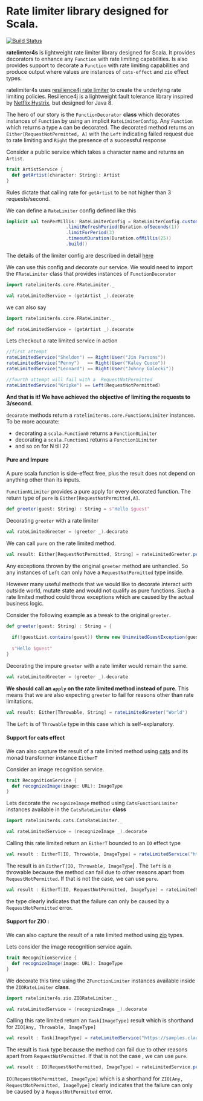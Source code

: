 # Rate limiter library designed for Scala.

[![Build Status](https://travis-ci.com/ayushworks/ratelimiter4s.svg?branch=master)](https://travis-ci.com/ayushworks/ratelimiter4s)

**ratelimter4s** is lightweight rate limiter library designed for Scala. It provides decorators to enhance 
any `Function` with rate limiting capabilities. Is also provides support to decorate a `Function` with rate limiting capabilities and produce output where values are instances of  `cats-effect` and `zio` effect types.

ratelimiter4s uses [resilience4j rate limiter](https://resilience4j.readme.io/docs/ratelimiter) to create the
underlying rate limiting policies. Resilience4j is a lightweight fault tolerance library inspired by [Netflix Hystrix](https://github.com/Netflix/Hystrix), but designed for Java 8.

The hero of our story is the `FunctionDecorator` **class**  which decorates instances of `Function` by using 
an implicit `RateLimiterConfig`. Any `Function` which returns a type `A` can be decorated. The decorated method returns an `Either[RequestNotPermitted, A]` with the `Left` indicating failed request due to rate limiting and `Right` the presence of a successful response


Consider a public service which takes a character name and returns an `Artist`.
```scala
trait ArtistService {
  def getArtist(character: String): Artist 
}
```

Rules dictate that calling rate for `getArtist` to be not higher than 3 requests/second.

We can define a `RateLimiter` config defined like this

```scala
implicit val tenPerMillis: RateLimiterConfig = RateLimiterConfig.custom()
                      .limitRefreshPeriod(Duration.ofSeconds(1))
                      .limitForPeriod(3)
                      .timeoutDuration(Duration.ofMillis(25))
                      .build()
```
The details of the limiter config are described in detail [here](https://resilience4j.readme.io/docs/ratelimiter)

We can use this config and decorate our service. We would need to import the `FRateLimiter` class that provides instances of `FunctionDecorator`

```scala
import ratelimiter4s.core.FRateLimiter._

val rateLimitedService = (getArtist _).decorate 
```

we can also say

```scala
import ratelimiter4s.core.FRateLimiter._

def rateLimitedService = (getArtist _).decorate
```

Lets checkout a rate limited service in action

```scala
//first attempt
rateLimitedService("Sheldon") == Right(User("Jim Parsons"))
rateLimitedService("Penny")   == Right(User("Kaley Cuoco"))
rateLimitedService("Leonard") == Right(User("Johnny Galecki"))

//fourth attempt will fail with a  RequestNotPermitted 
rateLimitedService("Kripke") == Left(RequestNotPermitted)
```
**And that is it! We have achieved the objective of limiting the requests to 3/second.** 


`decorate` methods return a `ratelimiter4s.core.FunctionNLimiter` instances. To be more accurate:

*  decorating a `scala.Function0` returns a `Function0Limiter` 
*  decorating a `scala.Function1` returns a `Function1Limiter` 
*  and so on  for N till 22

#### Pure and Impure 

A pure scala function is side-effect free, plus the result does not depend on anything other than its inputs.

`FunctionNLimiter` provides a pure apply for every decorated function. The return type of `pure`
is `Either[RequestNotPermitted,A]`.

```scala
def greeter(guest: String) : String = s"Hello $guest"
```
Decorating `greeter` with a rate limiter

```scala
val rateLimitedGreeter = (greeter _).decorate 
```

We can call `pure` on the rate limited method.

```scala
val result: Either[RequestNotPermitted, String] = rateLimitedGreeter.pure("World")
```

Any exceptions thrown by the original `greeter` method are unhandled. So any instances of  `Left` can only have a `RequestNotPermitted` type inside.

However many useful methods that we would like to decorate interact with outside world, mutate state and 
would not qualify as pure functions. Such a rate limited method could throw exceptions which are caused by the actual business logic. 

Consider the following example as a tweak to the original `greeter`.
```scala
def greeter(guest: String) : String = {
  
  if(!guestList.contains(guest)) throw new UninvitedGuestException(guest)
  
  s"Hello $guest"
}
```

Decorating the impure `greeter` with a rate limiter would remain the same.

```scala
val rateLimitedGreeter = (greeter _).decorate 
```

**We should call an `apply` on the rate limited method instead of pure**. This means that we are also expecting `greeter` to fail for reasons other than rate limitations.

```scala
val result: Either[Throwable, String] = rateLimitedGreeter("World")
```
The `Left` is of `Throwable` type in this case which is self-explanatory.
 
#### Support for cats effect

We can also capture the result of a rate limited method using [cats](https://typelevel.org/cats/) and its monad transformer instance `EitherT` 

Consider an image recognition service.

```scala
trait RecognitionService {
  def recognizeImage(image: URL): ImageType 
}
```

Lets decorate the `recognizeImage` method using `CatsFunctionLimiter` instances available in the `CatsRateLimiter` **class**

```scala
import ratelimiter4s.cats.CatsRateLimiter._

val rateLimitedService = (recognizeImage _).decorate 
``` 

Calling this rate limited return an `EitherT` bounded to an `IO` effect type

```scala
val result : EitherT[IO, Throwable, ImageType] = rateLimitedService("https://samples.clarifai.com/metro-north.jpg")
```

The result is an `EitherT[IO, Throwable, ImageType`] . The `left` is a throwable because the method can fail due to other reasons apart from `RequestNotPermitted`. If that is not the case, we can use `pure`.

```scala
val result : EitherT[IO, RequestNotPermitted, ImageType] = rateLimitedService.pure("https://samples.clarifai.com/metro-north.jpg")
```

the type clearly indicates that the failure can only be caused by a `RequestNotPermitted` error.

#### Support for ZIO :

We can also capture the result of a rate limited method using [zio](https://zio.dev/) types. 

Lets consider the  image recognition service again.

```scala
trait RecognitionService {
  def recognizeImage(image: URL): ImageType 
}
```

We decorate this time using the `ZFunctionLimiter` instances available inside the `ZIORateLimiter` **class**.

```scala
import ratelimiter4s.zio.ZIORateLimiter._

val rateLimitedService = (recognizeImage _).decorate 
``` 

Calling this rate limited return an `Task[ImageType]` result which is shorthand for `ZIO[Any, Throwable, ImageType]`

```scala
val result : Task[ImageType] = rateLimitedService("https://samples.clarifai.com/metro-north.jpg")
```

The result is `Task` type because the method can fail due to other reasons apart from `RequestNotPermitted`. If that is not the case , we can use `pure`.

```scala
val result : IO[RequestNotPermitted, ImageType] = rateLimitedService.pure("https://samples.clarifai.com/metro-north.jpg")
```

`IO[RequestNotPermitted, ImageType]` which is a shorthand for `ZIO[Any, RequestNotPermitted, ImageType]`  clearly indicates that the failure can only be caused by a `RequestNotPermitted` error.

